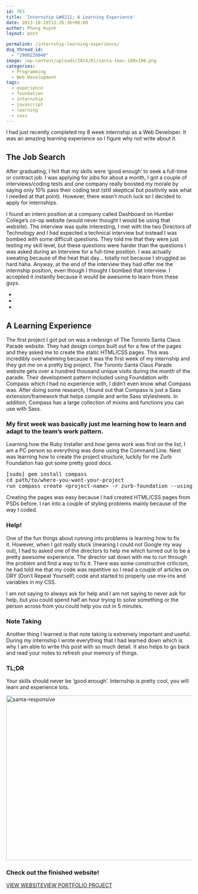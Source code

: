 ```yaml
---
id: 763
title: 'Internship &#8211; A Learning Experience'
date: 2013-10-20T12:26:36+00:00
author: Phong Huynh
layout: post

permalink: /internship-learning-experience/
dsq_thread_id:
  - "2900220040"
image: /wp-content/uploads/2014/01/santa-imac-100x100.png
categories:
  - Programming
  - Web Development
tags:
  - experience
  - foundation
  - internship
  - javascript
  - learning
  - sass
---
```

I had just recently completed my 8 week internship as a Web Developer. It was an amazing learning experience so I figure why not write about it.

## The Job Search

After graduating, I felt that my skills were &#8216;good enough&#8217; to seek a full-time or contract job. I was applying for jobs for about a month, I got a couple of interviews/coding tests and one company really boosted my morale by saying only 10% pass their coding test (still skeptical but positivity was what I needed at that point). However, there wasn&#8217;t much luck so I decided to apply for internships.

I found an intern position at a company called Dashboard on Humber College&#8217;s co-op website (would never thought I would be using that website). The interview was quite interesting, I met with the two Directors of Technology and I had expected a technical interview but instead I was bombed with some difficult questions. They told me that they were just testing my skill level, but these questions were harder than the questions I was asked during an interview for a full-time position. I was actually sweating because of the heat that day&#8230; totally not because I struggled so hard haha. Anyway, at the end of the interview they had offer me the internship position, even though I thought I bombed that interview. I accepted it instantly because it would be awesome to learn from these guys.

<div class="flexslider" data-autoplay="true" data-interval="3000" data-animation="slide" data-direction="horizontal" data-animationSpeed="600"  data-pauseOnHover="true">
  <ul class="slides">
    <li>
      <img alt="" src="/wp-content/uploads/2014/01/santa-imac.png" />
    </li>
    <li>
      <img alt="" src="/wp-content/uploads/2014/01/santa-ipad.png" />
    </li>
    <li>
      <img alt="" src="/wp-content/uploads/2014/01/santa-iphone.png" />
    </li>
  </ul>
</div>

## A Learning Experience

The first project I got put on was a redesign of The Toronto Santa Claus Parade website. They had design comps built out for a few of the pages and they asked me to create the static HTML/CSS pages. This was incredibly overwhelming because it was the first week of my internship and they got me on a pretty big project. The Toronto Santa Claus Parade website gets over a hundred thousand unique visits during the month of the parade. Their development pattern included using Foundation with Compass which I had no experience with, I didn&#8217;t even know what Compass was. After doing some research, I found out that Compass is just a Sass extension/framework that helps compile and write Sass stylesheets. In addition, Compass has a large collection of mixins and functions you can use with Sass.

<div class="tagline">
  <h3>
    My first week was basically just me learning how to learn and adapt to the team&#8217;s work pattern.
  </h3>
</div>

Learning how the Ruby Installer and how gems work was first on the list, I am a PC person so everything was done using the Command Line. Next was learning how to create the project structure, luckily for me Zurb Foundation has got some pretty good docs.

<pre class="prettyprint linenums">[sudo] gem install compass
cd path/to/where-you-want-your-project
run compass create &lt;project-name&gt; -r zurb-foundation --using foundation
</pre>

Creating the pages was easy because I had created HTML/CSS pages from PSDs before. I ran into a couple of styling problems mainly because of the way I coded.

### Help!

One of the fun things about running into problems is learning how to fix it. However, when I got really stuck (meaning I could not Google my way out), I had to asked one of the directors to help me which turned out to be a pretty awesome experience. The director sat down with me to run through the problem and find a way to fix it. There was some constructive criticism, he had told me that my code was repetitive so I read a couple of articles on DRY (Don&#8217;t Repeat Yourself) code and started to properly use mix-ins and variables in my CSS.

I am not saying to always ask for help and I am not saying to never ask for help, but you could spend half an hour trying to solve something or the person across from you could help you out in 5 minutes.

### Note Taking

Another thing I learned is that note taking is extremely important and useful. During my internship I wrote everything that I had learned down which is why I am able to write this post with so much detail. It also helps to go back and read your notes to refresh your memory of things.

### TL;DR

Your skills should never be &#8216;good enough&#8217;. Internship is pretty cool, you will learn and experience lots.

<a title="The Santa Claus Parade" href="http://www.thesantaclausparade.com" target="_blank"><img class="alignnone size-full wp-image-745" src="/wp-content/uploads/2014/01/santa-responsive.png" alt="santa-responsive" width="753" height="447" srcset="/wp-content/uploads/2014/01/santa-responsive.png 753w, /wp-content/uploads/2014/01/santa-responsive-300x178.png 300w" sizes="(max-width: 753px) 100vw, 753px" /></a>

### Check out the finished website!

<div class="project-action">
  <a target="_blank" class="button big blue  button-icon" href="http://www.thesantaclausparade.com"><i class="fa fa-eye"></i>VIEW WEBSITE</a><a target="_blank" class="button big green  button-icon" href="http://www.phonghuynh.ca/portfolio/santa-claus-parade/"><i class="fa fa-star"></i>VIEW PORTFOLIO PROJECT</a>
</div>